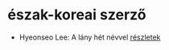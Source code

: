 # észak-koreai szerző

- Hyeonseo Lee: A lány hét névvel [részletek](_details/Hyeonseo%20Lee.md#id_988)